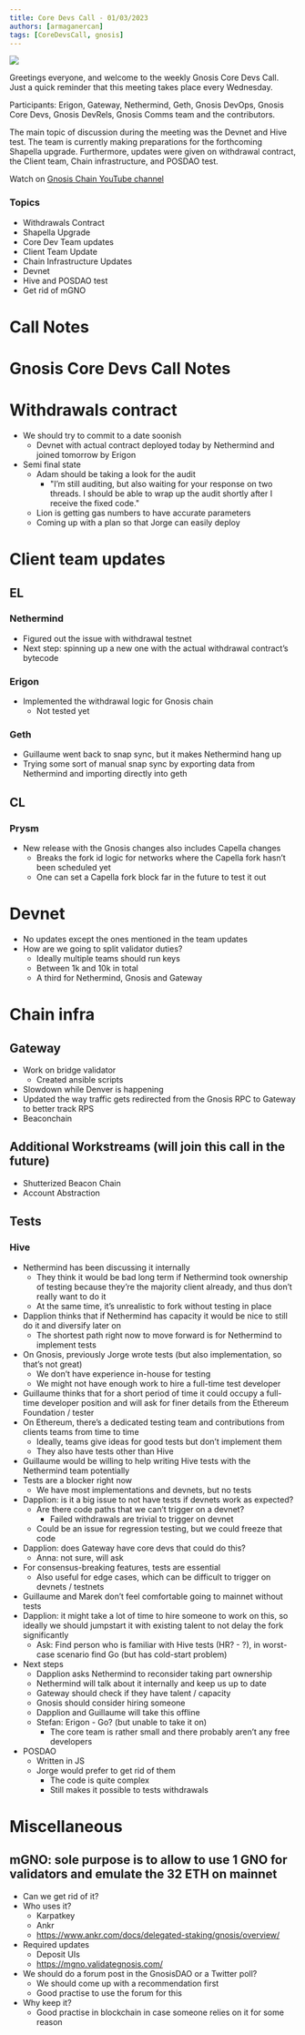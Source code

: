 ```yaml
---
title: Core Devs Call - 01/03/2023
authors: [armaganercan]
tags: [CoreDevsCall, gnosis]
---
```


![](../../static/img/about/update/CoreDevsCall%20March%201.png)

Greetings everyone, and welcome to the weekly Gnosis Core Devs Call. Just a quick reminder that this meeting takes place every Wednesday.

Participants: Erigon, Gateway, Nethermind, Geth, Gnosis DevOps, Gnosis Core Devs, Gnosis DevRels, Gnosis Comms team and the contributors.

The main topic of discussion during the meeting was the Devnet and Hive test. The team is currently making preparations for the forthcoming Shapella upgrade. Furthermore, updates were given on withdrawal contract, the Client team, Chain infrastructure, and POSDAO test.

Watch on [Gnosis Chain YouTube channel](https://www.youtube.com/watch?v=aJS4CyHWSLc)


### Topics
* Withdrawals Contract
* Shapella Upgrade
* Core Dev Team updates
* Client Team Update
* Chain Infrastructure Updates
* Devnet
* Hive and POSDAO test
* Get rid of mGNO

# Call Notes

# Gnosis Core Devs Call Notes





# Withdrawals contract
* We should try to commit to a date soonish
    * Devnet with actual contract deployed today by Nethermind and joined tomorrow by Erigon
* Semi final state
    * Adam should be taking a look for the audit
        * "I’m still auditing, but also waiting for your response on two threads. I should be able to wrap up the audit shortly after I receive the fixed code."
    * Lion is getting gas numbers to have accurate parameters
    * Coming up with a plan so that Jorge can easily deploy

# Client team updates
## EL
### Nethermind
* Figured out the issue with withdrawal testnet
* Next step: spinning up a new one with the actual withdrawal contract’s bytecode
### Erigon
* Implemented the withdrawal logic for Gnosis chain
    * Not tested yet
### Geth
* Guillaume went back to snap sync, but it makes Nethermind hang up
* Trying some sort of manual snap sync by exporting data from Nethermind and importing directly into geth

## CL
### Prysm
* New release with the Gnosis changes also includes Capella changes
    * Breaks the fork id logic for networks where the Capella fork hasn’t been scheduled yet
    * One can set a Capella fork block far in the future to test it out

# Devnet
* No updates except the ones mentioned in the team updates
* How are we going to split validator duties?
    * Ideally multiple teams should run keys
    * Between 1k and 10k in total
    * A third for Nethermind, Gnosis and Gateway

# Chain infra
## Gateway
* Work on bridge validator
    * Created ansible scripts
* Slowdown while Denver is happening
* Updated the way traffic gets redirected from the Gnosis RPC to Gateway to better track RPS
* Beaconchain
## Additional Workstreams (will join this call in the future)
* Shutterized Beacon Chain
* Account Abstraction
## Tests
### Hive
* Nethermind has been discussing it internally
    * They think it would be bad long term if Nethermind took ownership of testing because they’re the majority client already, and thus don’t really want to do it
    * At the same time, it’s unrealistic to fork without testing in place
* Dapplion thinks that if Nethermind has capacity it would be nice to still do it and diversify later on
    * The shortest path right now to move forward is for Nethermind to implement tests
* On Gnosis, previously Jorge wrote tests (but also implementation, so that’s not great)
    * We don’t have experience in-house for testing
    * We might not have enough work to hire a full-time test developer
* Guillaume thinks that for a short period of time it could occupy a full-time developer position and will ask for finer details from the Ethereum Foundation / tester
* On Ethereum, there’s a dedicated testing team and contributions from clients teams from time to time
    * Ideally, teams give ideas for good tests but don’t implement them
    * They also have tests other than Hive
* Guillaume would be willing to help writing Hive tests with the Nethermind team potentially
* Tests are a blocker right now
    * We have most implementations and devnets, but no tests
* Dapplion: is it a big issue to not have tests if devnets work as expected?
    * Are there code paths that we can’t trigger on a devnet?
        * Failed withdrawals are trivial to trigger on devnet
    * Could be an issue for regression testing, but we could freeze that code
* Dapplion: does Gateway have core devs that could do this?
    * Anna: not sure, will ask
* For consensus-breaking features, tests are essential
    * Also useful for edge cases, which can be difficult to trigger on devnets / testnets
* Guillaume and Marek don’t feel comfortable going to mainnet without tests
* Dapplion: it might take a lot of time to hire someone to work on this, so ideally we should jumpstart it with existing talent to not delay the fork significantly
    * Ask: Find person who is familiar with Hive tests (HR? - ?), in worst-case scenario find Go (but has cold-start problem)
* Next steps
    * Dapplion asks Nethermind to reconsider taking part ownership
    * Nethermind will talk about it internally and keep us up to date
    * Gateway should check if they have talent / capacity
    * Gnosis should consider hiring someone
    * Dapplion and Guillaume will take this offline
    * Stefan: Erigon - Go? (but unable to take it on)
        * The core team is rather small and there probably aren’t any free developers
* POSDAO
    * Written in JS
    * Jorge would prefer to get rid of them
        * The code is quite complex
        * Still makes it possible to tests withdrawals

# Miscellaneous
## mGNO: sole purpose is to allow to use 1 GNO for validators and emulate the 32 ETH on mainnet
* Can we get rid of it?
* Who uses it?
    * Karpatkey
    * Ankr
    * https://www.ankr.com/docs/delegated-staking/gnosis/overview/
* Required updates
    * Deposit UIs
    * https://mgno.validategnosis.com/
* We should do a forum post in the GnosisDAO or a Twitter poll?
    * We should come up with a recommendation first
    * Good practise to use the forum for this
* Why keep it?
    * Good practise in blockchain in case someone relies on it for some reason
